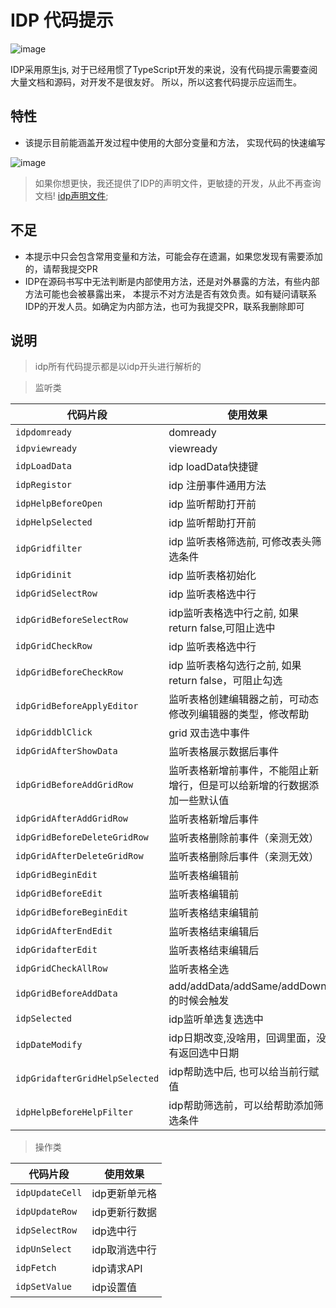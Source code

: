 # IDP 代码提示

 ![image](https://raw.githubusercontent.com/popingblink/idp-snippet/master/assets/idp.logo.jpg)


IDP采用原生js, 对于已经用惯了TypeScript开发的来说，没有代码提示需要查阅大量文档和源码，对开发不是很友好。
所以，所以这套代码提示应运而生。
## 特性

- 该提示目前能涵盖开发过程中使用的大部分变量和方法， 实现代码的快速编写

![image](https://raw.githubusercontent.com/popingblink/idp-snippet/master/assets/snippets.gif)

> 如果你想更快，我还提供了IDP的声明文件，更敏捷的开发，从此不再查询文档! [idp声明文件](https://www.npmjs.com/package/@types/idp);

## 不足
- 本提示中只会包含常用变量和方法，可能会存在遗漏，如果您发现有需要添加的，请帮我提交PR
- IDP在源码书写中无法判断是内部使用方法，还是对外暴露的方法，有些内部方法可能也会被暴露出来，
    本提示不对方法是否有效负责。如有疑问请联系IDP的开发人员。如确定为内部方法，也可为我提交PR，联系我删除即可

## 说明

> idp所有代码提示都是以idp开头进行解析的

> 监听类

| 代码片段                      | 使用效果                                                              |
| ---------------------------- | -------------------------------------------------------------------- |
| `idpdomready`                | domready                                                             |
| `idpviewready`               | viewready                                                            |
| `idpLoadData`                | idp loadData快捷键                                                    |
| `idpRegistor`                | idp 注册事件通用方法                                                    |
| `idpHelpBeforeOpen`          | idp 监听帮助打开前                                                     |
| `idpHelpSelected`            | idp 监听帮助打开前                                                     |
| `idpGridfilter`              | idp 监听表格筛选前, 可修改表头筛选条件                                    |
| `idpGridinit`                | idp 监听表格初始化                                                     |
| `idpGridSelectRow`           | idp 监听表格选中行                                                     |
| `idpGridBeforeSelectRow`     | idp监听表格选中行之前, 如果 return false,可阻止选中                       |
| `idpGridCheckRow`            | idp 监听表格选中行                                                     |
| `idpGridBeforeCheckRow`      | idp 监听表格勾选行之前, 如果return false，可阻止勾选                      |
| `idpGridBeforeApplyEditor`   | 监听表格创建编辑器之前，可动态修改列编辑器的类型，修改帮助                    |
| `idpGriddblClick`            | grid 双击选中事件                                                      |
| `idpGridAfterShowData`       | 监听表格展示数据后事件                                                   |
| `idpGridBeforeAddGridRow`    | 监听表格新增前事件，不能阻止新增行，但是可以给新增的行数据添加一些默认值         |
| `idpGridAfterAddGridRow`     | 监听表格新增后事件                                                      |
| `idpGridBeforeDeleteGridRow` | 监听表格删除前事件（亲测无效）                                            |
| `idpGridAfterDeleteGridRow`  | 监听表格删除后事件（亲测无效）                                            |
| `idpGridBeginEdit`           | 监听表格编辑前                                                         |
| `idpGridBeforeEdit`          | 监听表格编辑前                                                         |
| `idpGridBeforeBeginEdit`     | 监听表格结束编辑前                                                      |
| `idpGridAfterEndEdit`        | 监听表格结束编辑后                                                      |
| `idpGridafterEdit`           | 监听表格结束编辑后                                                      |
| `idpGridCheckAllRow`         | 监听表格全选                                                           |
| `idpGridBeforeAddData`       | add/addData/addSame/addDown的时候会触发                                |
| `idpSelected`                | idp监听单选复选选中                                                     |
| `idpDateModify`              | idp日期改变,没啥用，回调里面，没有返回选中日期                              |
| `idpGridafterGridHelpSelected` | idp帮助选中后, 也可以给当前行赋值                                       |
| `idpHelpBeforeHelpFilter`    | idp帮助筛选前，可以给帮助添加筛选条件                                      |

> 操作类

| 代码片段                      | 使用效果                                                              |
| ---------------------------- | -------------------------------------------------------------------- |
| `idpUpdateCell`               | idp更新单元格                                                         |
| `idpUpdateRow`                | idp更新行数据                                                         |
| `idpSelectRow`                | idp选中行                                                             |
| `idpUnSelect`                 | idp取消选中行                                                         |
| `idpFetch`                    | idp请求API                                                            |
| `idpSetValue`                 | idp设置值                                                             |
